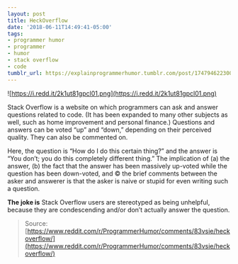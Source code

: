 ```yaml
---
layout: post
title: HeckOverflow
date: '2018-06-11T14:49:41-05:00'
tags:
- programmer humor
- programmer
- humor
- stack overflow
- code
tumblr_url: https://explainprogrammerhumor.tumblr.com/post/174794622300/heckoverflow
---
```

![https://i.redd.it/2k1ut81gpcl01.png](https://i.redd.it/2k1ut81gpcl01.png)

Stack Overflow is a website on which programmers can ask and answer questions related to code. (It has been expanded to many other subjects as well, such as home improvement and personal finance.) Questions and answers can be voted “up” and “down,” depending on their perceived quality. They can also be commented on.

Here, the question is “How do I do this certain thing?” and the answer is “You don’t; you do this completely different thing.” The implication of (a) the answer, (b) the fact that the answer has been massively up-voted while the question has been down-voted, and © the brief comments between the asker and answerer is that the asker is naive or stupid for even writing such a question.

**The joke is** Stack Overflow users are stereotyped as being unhelpful, because they are condescending and/or don’t actually answer the question.

> Source: [https://www.reddit.com/r/ProgrammerHumor/comments/83vsie/heckoverflow/](https://www.reddit.com/r/ProgrammerHumor/comments/83vsie/heckoverflow/)

